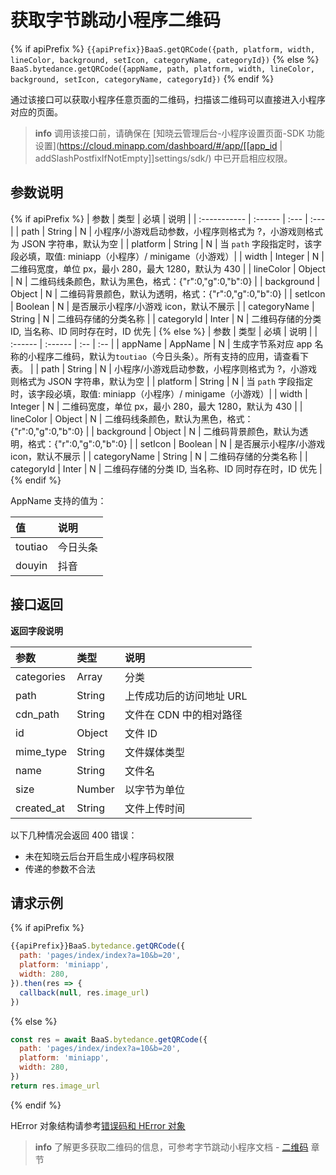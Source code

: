 # 获取字节跳动小程序二维码

{% if apiPrefix %}
`{{apiPrefix}}BaaS.getQRCode({path, platform, width, lineColor, background, setIcon, categoryName, categoryId})`
{% else %}
`BaaS.bytedance.getQRCode({appName, path, platform, width, lineColor, background, setIcon, categoryName, categoryId})`
{% endif %}


通过该接口可以获取小程序任意页面的二维码，扫描该二维码可以直接进入小程序对应的页面。

> **info**
> 调用该接口前，请确保在 [知晓云管理后台-小程序设置页面-SDK 功能设置](https://cloud.minapp.com/dashboard/#/app/[[app_id | addSlashPostfixIfNotEmpty]]settings/sdk/) 中已开启相应权限。

## 参数说明

{% if apiPrefix %}
| 参数         | 类型    | 必填 | 说明 |
| :----------- | :------ | :--- | :--- |
| path         | String  | N    | 小程序/小游戏启动参数，小程序则格式为 <path>?<query>，小游戏则格式为 JSON 字符串，默认为空 |
| platform     | String  | N    | 当 `path` 字段指定时，该字段必填，取值: miniapp（小程序）/ minigame（小游戏）|
| width        | Integer | N    | 二维码宽度，单位 px，最小 280，最大 1280，默认为 430 |
| lineColor    | Object  | N    | 二维码线条颜色，默认为黑色，格式：{"r":0,"g":0,"b":0} |
| background   | Object  | N    | 二维码背景颜色，默认为透明，格式：{"r":0,"g":0,"b":0} |
| setIcon      | Boolean | N    | 是否展示小程序/小游戏 icon，默认不展示 |
| categoryName | String  | N    | 二维码存储的分类名称 |
| categoryId   | Inter   | N    | 二维码存储的分类 ID, 当名称、ID 同时存在时，ID 优先 |
{% else %}
| 参数    | 类型    | 必填 | 说明 |
| :------ | :------ | :-- | :-- |
| appName      | AppName | N    | 生成字节系对应 app 名称的小程序二维码，默认为`toutiao`（今日头条）。所有支持的应用，请查看下表。 |
| path         | String  | N    | 小程序/小游戏启动参数，小程序则格式为 <path>?<query>，小游戏则格式为 JSON 字符串，默认为空 |
| platform     | String  | N    | 当 `path` 字段指定时，该字段必填，取值: miniapp（小程序）/ minigame（小游戏）|
| width        | Integer | N    | 二维码宽度，单位 px，最小 280，最大 1280，默认为 430 |
| lineColor    | Object  | N    | 二维码线条颜色，默认为黑色，格式：{"r":0,"g":0,"b":0} |
| background   | Object  | N    | 二维码背景颜色，默认为透明，格式：{"r":0,"g":0,"b":0} |
| setIcon      | Boolean | N    | 是否展示小程序/小游戏 icon，默认不展示 |
| categoryName | String  | N    | 二维码存储的分类名称 |
| categoryId   | Inter   | N    | 二维码存储的分类 ID, 当名称、ID 同时存在时，ID 优先 |
{% endif %}

AppName 支持的值为：

| 值      | 说明     |
| :------ | :------- |
| toutiao | 今日头条 |
| douyin  | 抖音     |


## 接口返回

**返回字段说明**

| 参数       | 类型   | 说明 |
| :--------- | :----- | :-- |
| categories | Array  | 分类 |
| path       | String | 上传成功后的访问地址 URL |
| cdn_path   | String | 文件在 CDN 中的相对路径 |
| id         | Object | 文件 ID |
| mime_type  | String | 文件媒体类型 |
| name       | String | 文件名 |
| size       | Number | 以字节为单位 |
| created_at | String | 文件上传时间 |

以下几种情况会返回 400 错误：

- 未在知晓云后台开启生成小程序码权限
- 传递的参数不合法


## 请求示例

{% if apiPrefix %}
```js
{{apiPrefix}}BaaS.bytedance.getQRCode({
  path: 'pages/index/index?a=10&b=20',
  platform: 'miniapp',
  width: 280,
}).then(res => {
  callback(null, res.image_url)
})
```
{% else %}
```js
const res = await BaaS.bytedance.getQRCode({
  path: 'pages/index/index?a=10&b=20',
  platform: 'miniapp',
  width: 280,
})
return res.image_url
```
{% endif %}

HError 对象结构请参考[错误码和 HError 对象](/js-sdk/error-code.md)

> **info**
> 了解更多获取二维码的信息，可参考字节跳动小程序文档 - [二维码](https://microapp.bytedance.com/dev/cn/mini-app/develop/server/qr-code/createqrcode) 章节
